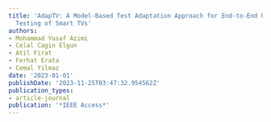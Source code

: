 ```yaml
---
title: 'AdapTV: A Model-Based Test Adaptation Approach for End-to-End User Interface
  Testing of Smart TVs'
authors:
- Mohammad Yusaf Azimi
- Celal Cagin Elgun
- Atil Firat
- Ferhat Erata
- Cemal Yilmaz
date: '2023-01-01'
publishDate: '2023-11-25T03:47:32.954562Z'
publication_types:
- article-journal
publication: '*IEEE Access*'
---
```

